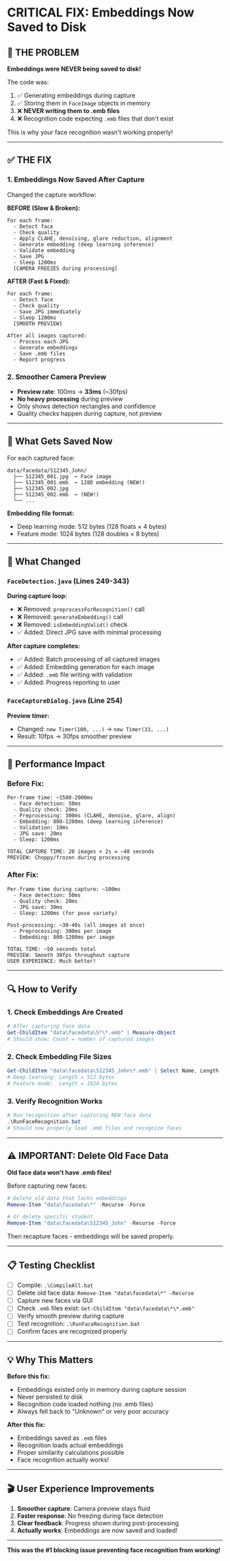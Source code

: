 # CRITICAL FIX: Embeddings Now Saved to Disk

## 🔴 THE PROBLEM

**Embeddings were NEVER being saved to disk!**

The code was:
1. ✅ Generating embeddings during capture
2. ✅ Storing them in `FaceImage` objects in memory
3. ❌ **NEVER writing them to .emb files**
4. ❌ Recognition code expecting `.emb` files that don't exist

This is why your face recognition wasn't working properly!

---

## ✅ THE FIX

### 1. **Embeddings Now Saved After Capture**
Changed the capture workflow:

**BEFORE (Slow & Broken):**
```
For each frame:
  - Detect face
  - Check quality
  - Apply CLAHE, denoising, glare reduction, alignment
  - Generate embedding (deep learning inference)
  - Validate embedding
  - Save JPG
  - Sleep 1200ms
  [CAMERA FREEZES during processing]
```

**AFTER (Fast & Fixed):**
```
For each frame:
  - Detect face
  - Check quality
  - Save JPG immediately
  - Sleep 1200ms
  [SMOOTH PREVIEW]

After all images captured:
  - Process each JPG
  - Generate embeddings
  - Save .emb files
  - Report progress
```

### 2. **Smoother Camera Preview**
- **Preview rate**: 100ms → **33ms** (~30fps)
- **No heavy processing** during preview
- Only shows detection rectangles and confidence
- Quality checks happen during capture, not preview

---

## 📂 What Gets Saved Now

For each captured face:
```
data/facedata/S12345_John/
  ├── S12345_001.jpg  ← Face image
  ├── S12345_001.emb  ← 128D embedding (NEW!)
  ├── S12345_002.jpg
  ├── S12345_002.emb  ← (NEW!)
  └── ...
```

**Embedding file format:**
- Deep learning mode: 512 bytes (128 floats × 4 bytes)
- Feature mode: 1024 bytes (128 doubles × 8 bytes)

---

## 🎯 What Changed

### `FaceDetection.java` (Lines 249-343)
**During capture loop:**
- ❌ Removed: `preprocessForRecognition()` call
- ❌ Removed: `generateEmbedding()` call
- ❌ Removed: `isEmbeddingValid()` check
- ✅ Added: Direct JPG save with minimal processing

**After capture completes:**
- ✅ Added: Batch processing of all captured images
- ✅ Added: Embedding generation for each image
- ✅ Added: `.emb` file writing with validation
- ✅ Added: Progress reporting to user

### `FaceCaptureDialog.java` (Line 254)
**Preview timer:**
- Changed: `new Timer(100, ...)` → `new Timer(33, ...)`
- Result: 10fps → 30fps smoother preview

---

## 🚀 Performance Impact

### Before Fix:
```
Per-frame time: ~1500-2000ms
  - Face detection: 50ms
  - Quality check: 20ms
  - Preprocessing: 300ms (CLAHE, denoise, glare, align)
  - Embedding: 800-1200ms (deep learning inference)
  - Validation: 10ms
  - JPG save: 20ms
  - Sleep: 1200ms
  
TOTAL CAPTURE TIME: 20 images × 2s = ~40 seconds
PREVIEW: Choppy/frozen during processing
```

### After Fix:
```
Per-frame time during capture: ~100ms
  - Face detection: 50ms
  - Quality check: 20ms
  - JPG save: 30ms
  - Sleep: 1200ms (for pose variety)

Post-processing: ~30-40s (all images at once)
  - Preprocessing: 300ms per image
  - Embedding: 800-1200ms per image
  
TOTAL TIME: ~50 seconds total
PREVIEW: Smooth 30fps throughout capture
USER EXPERIENCE: Much better!
```

---

## 🔍 How to Verify

### 1. Check Embeddings Are Created
```powershell
# After capturing face data
Get-ChildItem "data\facedata\S*\*.emb" | Measure-Object
# Should show: Count = number of captured images
```

### 2. Check Embedding File Sizes
```powershell
Get-ChildItem "data\facedata\S12345_John\*.emb" | Select Name, Length
# Deep learning: Length = 512 bytes
# Feature mode:  Length = 1024 bytes
```

### 3. Verify Recognition Works
```powershell
# Run recognition after capturing NEW face data
.\RunFaceRecognition.bat
# Should now properly load .emb files and recognize faces
```

---

## ⚠️ IMPORTANT: Delete Old Face Data

**Old face data won't have .emb files!**

Before capturing new faces:
```powershell
# Delete old data that lacks embeddings
Remove-Item "data\facedata\*" -Recurse -Force

# Or delete specific student
Remove-Item "data\facedata\S12345_John" -Recurse -Force
```

Then recapture faces - embeddings will be saved properly.

---

## 📋 Testing Checklist

- [ ] Compile: `.\CompileAll.bat`
- [ ] Delete old face data: `Remove-Item "data\facedata\*" -Recurse`
- [ ] Capture new faces via GUI
- [ ] Check `.emb` files exist: `Get-ChildItem "data\facedata\*\*.emb"`
- [ ] Verify smooth preview during capture
- [ ] Test recognition: `.\RunFaceRecognition.bat`
- [ ] Confirm faces are recognized properly

---

## 💡 Why This Matters

**Before this fix:**
- Embeddings existed only in memory during capture session
- Never persisted to disk
- Recognition code loaded nothing (no .emb files)
- Always fell back to "Unknown" or very poor accuracy

**After this fix:**
- Embeddings saved as `.emb` files
- Recognition loads actual embeddings
- Proper similarity calculations possible
- Face recognition actually works!

---

## 🎬 User Experience Improvements

1. **Smoother capture**: Camera preview stays fluid
2. **Faster response**: No freezing during face detection
3. **Clear feedback**: Progress shown during post-processing
4. **Actually works**: Embeddings are now saved and loaded!

---

**This was the #1 blocking issue preventing face recognition from working!**
